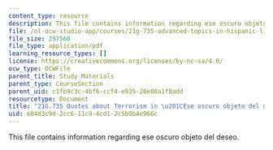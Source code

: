 ```yaml
---
content_type: resource
description: This file contains information regarding ese oscuro objeto del deseo.
file: /ol-ocw-studio-app/courses/21g-735-advanced-topics-in-hispanic-literature-and-film-the-films-of-luis-bunuel-fall-2013/e84d3c9d2cc611c94cd12c5b9b4e966c_MIT21G_735F13_Terrorism.pdf
file_size: 297560
file_type: application/pdf
learning_resource_types: []
license: https://creativecommons.org/licenses/by-nc-sa/4.0/
ocw_type: OCWFile
parent_title: Study Materials
parent_type: CourseSection
parent_uid: c1fb9c3c-4bf6-ccf4-e935-20e00a1f8add
resourcetype: Document
title: "21G.735 Quotes about Terrorism in \u201CEse oscuro objeto del deseo\""
uid: e84d3c9d-2cc6-11c9-4cd1-2c5b9b4e966c
---
```

This file contains information regarding ese oscuro objeto del deseo.